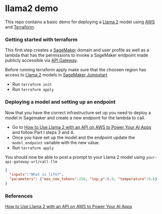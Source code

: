 # llama2 demo

This repo contains a basic demo for deploying a [Llama 2](https://ai.meta.com/llama/) model using [AWS](https://aws.amazon.com/what-is-aws/) and [Terraform](https://developer.hashicorp.com/terraform/intro).
 

### Getting started with terraform

This first step creates a [SageMaker](https://docs.aws.amazon.com/sagemaker/latest/dg/whatis.html) domain and user profile as well as a lambda that has the permissions to invoke a SageMaker endpoint made publicly accessible via [API Gateway](https://docs.aws.amazon.com/apigateway/latest/developerguide/welcome.html).


Before running terraform apply make sure that the choosen region has access to [Llama 2](https://ai.meta.com/llama/) models in [SageMaker Jumpstart](https://aws.amazon.com/blogs/machine-learning/llama-2-foundation-models-from-meta-are-now-available-in-amazon-sagemaker-jumpstart/)

* Run `terraform init`
* Run `terraform apply`

### Deploying a model and setting up an endpoint

Now that you have the correct infrastructure set up you need to deploy a model in Sagemaker and create a new endpoint for the lambda to call.

* Go to 
[How to Use Llama 2 with an API on AWS to Power Your AI Apps](https://ai.plainenglish.io/how-to-use-llama-2-with-an-api-on-aws-to-power-your-ai-apps-3e5f93314b54) and follow Part I steps 3 and 4.
* Once you have set up the model and the endpoint update the `model_endpoint` variable with the new value.
* Run `terraform apply`

You should now be able to post a prompt to your Llama 2 model using `your-api-gateway-url/call-llm`


```json
{
  "inputs":"What is life?",
  "parameters": {"max_new_tokens":256, "top_p":0.9, "temperature":0.6}
}
```

### References

[How to Use Llama 2 with an API on AWS to Power Your AI Apps](https://ai.plainenglish.io/how-to-use-llama-2-with-an-api-on-aws-to-power-your-ai-apps-3e5f93314b54)